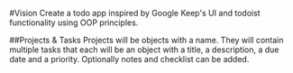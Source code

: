 #Vision
Create a todo app inspired by Google Keep's UI and todoist functionality using OOP principles.

##Projects & Tasks
Projects will be objects with a name. They will contain multiple tasks that each will be an object with a title, a description, a due date and a priority. Optionally notes and checklist can be added.
